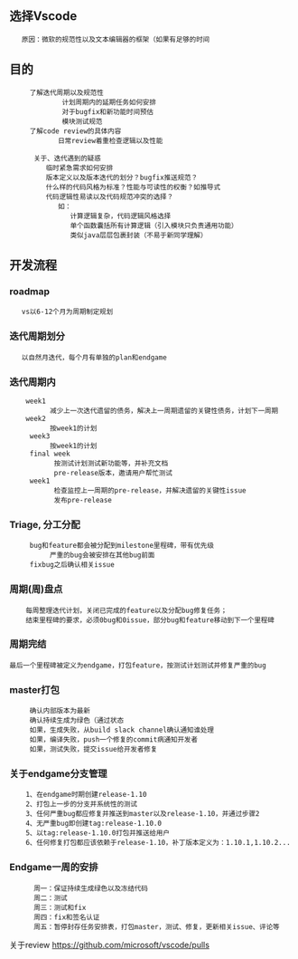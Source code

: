 ## 选择Vscode 
```
   原因：微软的规范性以及文本编辑器的框架（如果有足够的时间 
```

## 目的
``` 
     了解迭代周期以及规范性
             计划周期内的延期任务如何安排
             对于bugfix和新功能时间预估
             模块测试规范
     了解code review的具体内容
            日常review着重检查逻辑以及性能
      
      关于、迭代遇到的疑惑
         临时紧急需求如何安排
         版本定义以及版本迭代的划分？bugfix推送规范？
         什么样的代码风格为标准？性能与可读性的权衡？如推导式
         代码逻辑性易读以及代码规范冲突的选择？
            如：
               计算逻辑复杂，代码逻辑风格选择
               单个函数囊括所有计算逻辑（引入模块只负责通用功能）
               类似java层层包裹封装（不易于新同学理解）
```    

## 开发流程

### roadmap
```
   vs以6-12个月为周期制定规划
```

### 迭代周期划分
```
   以自然月迭代，每个月有单独的plan和endgame
```

### 迭代周期内

```
    week1
          减少上一次迭代遗留的债务，解决上一周期遗留的关键性债务，计划下一周期
    week2
          按week1的计划
     week3
          按week1的计划
     final week
           按测试计划测试新功能等，并补充文档
           pre-release版本，邀请用户帮忙测试
     week1
           检查监控上一周期的pre-release，并解决遗留的关键性issue
           发布pre-release
```

### Triage, 分工分配
```
     bug和feature都会被分配到milestone里程碑，带有优先级
          严重的bug会被安排在其他bug前面
     fixbug之后确认相关issue
```

### 周期(周)盘点
```
    每周整理迭代计划，关闭已完成的feature以及分配bug修复任务；
    结束里程碑的要求，必须0bug和0issue，部分bug和feature移动到下一个里程碑
```

### 周期完结
    最后一个里程碑被定义为endgame，打包feature，按测试计划测试并修复严重的bug



### master打包
```
     确认内部版本为最新
     确认持续生成为绿色（通过状态
     如果，生成失败，从build slack channel确认通知谁处理
     如果，编译失败，push一个修复的commit病通知开发者
     如果，测试失败，提交issue给开发者修复
````

### 关于endgame分支管理

```
    1、在endgame时期创建release-1.10
    2、打包上一步的分支并系统性的测试
    3、任何严重bug都应修复并推送到master以及release-1.10，并通过步骤2
    4、无严重bug即创建tag:release-1.10.0
    5、以tag:release-1.10.0打包并推送给用户
    6、任何修复打包都应该依赖于release-1.10，补丁版本定义为：1.10.1,1.10.2...
```

### Endgame一周的安排
```
      周一：保证持续生成绿色以及冻结代码
      周二：测试
      周三：测试和fix
      周四：fix和签名认证
      周五：暂停封存任务安排表，打包master，测试、修复，更新相关issue、评论等
```



关于review
https://github.com/microsoft/vscode/pulls




    
